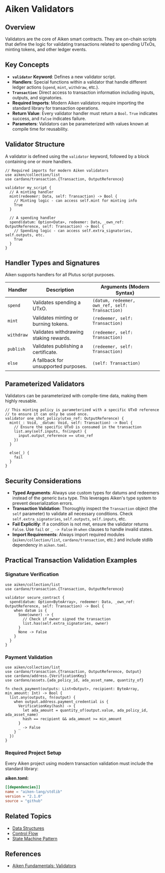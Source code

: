 # Aiken Validators

## Overview

Validators are the core of Aiken smart contracts. They are on-chain scripts that define the logic for validating transactions related to spending UTxOs, minting tokens, and other ledger events.

## Key Concepts

- **`validator` Keyword**: Defines a new validator script.
- **Handlers**: Special functions within a validator that handle different ledger actions (`spend`, `mint`, `withdraw`, etc.).
- **`Transaction`**: Direct access to transaction information including inputs, outputs, and signatories.
- **Required Imports**: Modern Aiken validators require importing the standard library for transaction operations.
- **Return Value**: Every validator handler must return a `Bool`. `True` indicates success, and `False` indicates failure.
- **Parameters**: Validators can be parameterized with values known at compile time for reusability.

## Validator Structure

A validator is defined using the `validator` keyword, followed by a block containing one or more handlers.

```aiken
// Required imports for modern Aiken validators
use aiken/collection/list
use cardano/transaction.{Transaction, OutputReference}

validator my_script {
  // A minting handler
  mint(redeemer: Data, self: Transaction) -> Bool {
    // Minting logic - can access self.mint for minting info
    True
  }

  // A spending handler  
  spend(datum: Option<Data>, redeemer: Data, _own_ref: OutputReference, self: Transaction) -> Bool {
    // Spending logic - can access self.extra_signatories, self.outputs, etc.
    True
  }
}
```

## Handler Types and Signatures

Aiken supports handlers for all Plutus script purposes.

| Handler    | Description                            | Arguments (Modern Syntax)                           |
| ---------- | -------------------------------------- | --------------------------------------------------- |
| `spend`    | Validates spending a UTxO.             | `(datum, redeemer, own_ref, self: Transaction)`     |
| `mint`     | Validates minting or burning tokens.   | `(redeemer, self: Transaction)`                     |
| `withdraw` | Validates withdrawing staking rewards. | `(redeemer, self: Transaction)`                     |
| `publish`  | Validates publishing a certificate.    | `(redeemer, self: Transaction)`                     |
| `else`     | A fallback for unsupported purposes.   | `(self: Transaction)`                               |

## Parameterized Validators

Validators can be parameterized with compile-time data, making them highly reusable.

```aiken
// This minting policy is parameterized with a specific UTxO reference
// to ensure it can only be used once.
validator one_shot_policy(utxo_ref: OutputReference) {
  mint(_: Void, _datum: Void, self: Transaction) -> Bool {
    // Ensure the specific UTxO is consumed in the transaction
    list.any(self.inputs, fn(input) {
      input.output_reference == utxo_ref
    })
  }

  else(_) {
    fail
  }
}
```

## Security Considerations

- **Typed Arguments**: Always use custom types for datums and redeemers instead of the generic `Data` type. This leverages Aiken's type system to prevent deserialization errors.
- **Transaction Validation**: Thoroughly inspect the `Transaction` object (the `self` parameter) to validate all necessary conditions. Check `self.extra_signatories`, `self.outputs`, `self.inputs`, etc.
- **Fail Explicitly**: If a condition is not met, ensure the validator returns `False`. Use `fail` or `_ -> False` in `when` clauses to handle invalid states.
- **Import Requirements**: Always import required modules (`aiken/collection/list`, `cardano/transaction`, etc.) and include stdlib dependency in `aiken.toml`.

## Practical Transaction Validation Examples

### Signature Verification
```aiken
use aiken/collection/list
use cardano/transaction.{Transaction, OutputReference}

validator secure_contract {
  spend(datum: Option<ByteArray>, redeemer: Data, _own_ref: OutputReference, self: Transaction) -> Bool {
    when datum is {
      Some(owner) -> {
        // Check if owner signed the transaction
        list.has(self.extra_signatories, owner)
      }
      None -> False
    }
  }
}
```

### Payment Validation
```aiken
use aiken/collection/list
use cardano/transaction.{Transaction, OutputReference, Output}
use cardano/address.{VerificationKey}
use cardano/assets.{ada_policy_id, ada_asset_name, quantity_of}

fn check_payment(outputs: List<Output>, recipient: ByteArray, min_amount: Int) -> Bool {
  list.any(outputs, fn(output) {
    when output.address.payment_credential is {
      VerificationKey(hash) -> {
        let ada_amount = quantity_of(output.value, ada_policy_id, ada_asset_name)
        hash == recipient && ada_amount >= min_amount
      }
      _ -> False
    }
  })
}
```

### Required Project Setup
Every Aiken project using modern transaction validation must include the standard library:

**aiken.toml:**
```toml
[[dependencies]]
name = "aiken-lang/stdlib"
version = "2.1.0"
source = "github"
```

## Related Topics

- [Data Structures](./data-structures.md)
- [Control Flow](./control-flow.md)
- [State Machine Pattern](../patterns/state-machines.md)

## References

- [Aiken Fundamentals: Validators](https://aiken-lang.org/fundamentals/validators)
